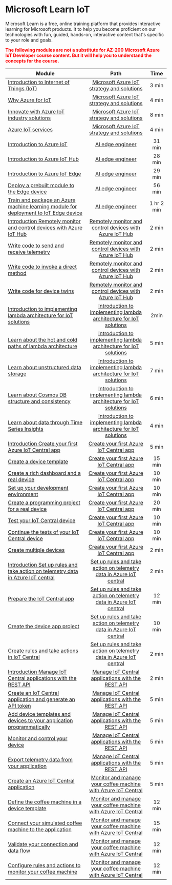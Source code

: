 # Microsoft Learn IoT

Microsoft Learn is a free, online training platform that provides interactive learning for Microsoft products. 
It to help you become proficient on our technologies with fun, guided, hands-on, interactive content that's specific to your role and goals.

<span style="color: red;">**The following modules are not a substitute for AZ-200 Microsoft Azure IoT Developer course content. But it will help you to understand the concepts for the course.**<span>

| Module | Path | Time | 
|---|:---:|:---:|
| [Introduction to Internet of Things (IoT)](https://docs.microsoft.com/en-us/learn/modules/azure-iot-strategy-and-solutions/1-introduction-to-iot) | [Microsoft Azure IoT strategy and solutions](https://docs.microsoft.com/en-us/learn/modules/azure-iot-strategy-and-solutions/)  | 3 min |
| [Why Azure for IoT](https://docs.microsoft.com/en-us/learn/modules/azure-iot-strategy-and-solutions/2-why-azure-for-iot) | [Microsoft Azure IoT strategy and solutions](https://docs.microsoft.com/en-us/learn/modules/azure-iot-strategy-and-solutions/) | 4 min |
| [Innovate with Azure IoT industry solutions](https://docs.microsoft.com/en-us/learn/modules/azure-iot-strategy-and-solutions/3-innovate-with-azure-iot-industry-solutions) | [Microsoft Azure IoT strategy and solutions](https://docs.microsoft.com/en-us/learn/modules/azure-iot-strategy-and-solutions/) | 8 min |
| [Azure IoT services](https://docs.microsoft.com/en-us/learn/modules/azure-iot-strategy-and-solutions/4-azure-iot-services) | [Microsoft Azure IoT strategy and solutions](https://docs.microsoft.com/en-us/learn/modules/azure-iot-strategy-and-solutions/) | 4 min |
| [Introduction to Azure IoT](https://docs.microsoft.com/en-us/learn/modules/introduction-iot/index) | [AI edge engineer](https://docs.microsoft.com/en-us/learn/paths/ai-edge-engineer/) | 31 min |
| [Introduction to Azure IoT Hub](https://docs.microsoft.com/en-us/learn/modules/introduction-to-iot-hub/index) | [AI edge engineer](https://docs.microsoft.com/en-us/learn/paths/ai-edge-engineer/) | 28 min |
| [Introduction to Azure IoT Edge](https://docs.microsoft.com/en-us/learn/modules/introduction-iot-edge/index) | [AI edge engineer](https://docs.microsoft.com/en-us/learn/paths/ai-edge-engineer/) | 29 min |
| [Deploy a prebuilt module to the Edge device](https://docs.microsoft.com/en-us/learn/modules/deploy-prebuilt-module-edge-device/index) | [AI edge engineer](https://docs.microsoft.com/en-us/learn/paths/ai-edge-engineer/) | 56 min |
| [Train and package an Azure machine learning module for deployment to IoT Edge device](https://docs.microsoft.com/en-us/learn/modules/train-package-module-iot-edge/index) | [AI edge engineer](https://docs.microsoft.com/en-us/learn/paths/ai-edge-engineer/) | 1 hr 2 min |
| [Introduction Remotely monitor and control devices with Azure IoT Hub](https://docs.microsoft.com/en-us/learn/modules/remotely-monitor-devices-with-azure-iot-hub/1-introduction) | [Remotely monitor and control devices with Azure IoT Hub](https://docs.microsoft.com/en-us/learn/modules/remotely-monitor-devices-with-azure-iot-hub/) | 2 min |
| [Write code to send and receive telemetry](https://docs.microsoft.com/en-us/learn/modules/remotely-monitor-devices-with-azure-iot-hub/3-write-code-device-telemetry) | [Remotely monitor and control devices with Azure IoT Hub](https://docs.microsoft.com/en-us/learn/modules/remotely-monitor-devices-with-azure-iot-hub/) | 2 min |
| [Write code to invoke a direct method](https://docs.microsoft.com/en-us/learn/modules/remotely-monitor-devices-with-azure-iot-hub/5-write-code-direct-methods) | [Remotely monitor and control devices with Azure IoT Hub](https://docs.microsoft.com/en-us/learn/modules/remotely-monitor-devices-with-azure-iot-hub/) | 2 min |
| [Write code for device twins](https://docs.microsoft.com/en-us/learn/modules/remotely-monitor-devices-with-azure-iot-hub/7-write-code-device-twins) | [Remotely monitor and control devices with Azure IoT Hub](https://docs.microsoft.com/en-us/learn/modules/remotely-monitor-devices-with-azure-iot-hub/) | 2 min |
| [Introduction to implementing lambda architecture for IoT solutions](https://docs.microsoft.com/en-us/learn/modules/introduction-lambda-architecture-iot-solutions/1-introduction) | [Introduction to implementing lambda architecture for IoT solutions](https://docs.microsoft.com/en-us/learn/modules/introduction-lambda-architecture-iot-solutions/) | 2min |
| [Learn about the hot and cold paths of lambda architecture](https://docs.microsoft.com/en-us/learn/modules/introduction-lambda-architecture-iot-solutions/2-learn-about-hot-cold-paths-lambda-architecture) | [Introduction to implementing lambda architecture for IoT solutions](https://docs.microsoft.com/en-us/learn/modules/introduction-lambda-architecture-iot-solutions/) | 5 min |
| [Learn about unstructured data storage](https://docs.microsoft.com/en-us/learn/modules/introduction-lambda-architecture-iot-solutions/3-learn-about-blob-storage) | [Introduction to implementing lambda architecture for IoT solutions](https://docs.microsoft.com/en-us/learn/modules/introduction-lambda-architecture-iot-solutions/) | 7 min |
| [Learn about Cosmos DB structure and consistency](https://docs.microsoft.com/en-us/learn/modules/introduction-lambda-architecture-iot-solutions/4-learn-about-cosmos-db-structure-consistency) | [Introduction to implementing lambda architecture for IoT solutions](https://docs.microsoft.com/en-us/learn/modules/introduction-lambda-architecture-iot-solutions/) | 6 min |
| [Learn about data through Time Series Insights](https://docs.microsoft.com/en-us/learn/modules/introduction-lambda-architecture-iot-solutions/5-learn-about-data-through-time-series-insights) | [Introduction to implementing lambda architecture for IoT solutions](https://docs.microsoft.com/en-us/learn/modules/introduction-lambda-architecture-iot-solutions/) | 4 min |
| [Introduction Create your first Azure IoT Central app](https://docs.microsoft.com/en-us/learn/modules/create-your-first-iot-central-app/1-introduction) | [Create your first Azure IoT Central app](https://docs.microsoft.com/en-us/learn/modules/create-your-first-iot-central-app/) | 5 min |
| [Create a device template](https://docs.microsoft.com/en-us/learn/modules/create-your-first-iot-central-app/2-create-device-template) | [Create your first Azure IoT Central app](https://docs.microsoft.com/en-us/learn/modules/create-your-first-iot-central-app/) | 15 min |
| [Create a rich dashboard and a real device](https://docs.microsoft.com/en-us/learn/modules/create-your-first-iot-central-app/3-monitor-simulated-device) | [Create your first Azure IoT Central app](https://docs.microsoft.com/en-us/learn/modules/create-your-first-iot-central-app/) | 10 min |
| [Set up your development environment](https://docs.microsoft.com/en-us/learn/modules/create-your-first-iot-central-app/4-set-up-your-development-environment) | [Create your first Azure IoT Central app](https://docs.microsoft.com/en-us/learn/modules/create-your-first-iot-central-app/) | 10 min |
| [Create a programming project for a real device](https://docs.microsoft.com/en-us/learn/modules/create-your-first-iot-central-app/5-create-real-device-nodejs) | [Create your first Azure IoT Central app](https://docs.microsoft.com/en-us/learn/modules/create-your-first-iot-central-app/) | 20 min |
| [Test your IoT Central device](https://docs.microsoft.com/en-us/learn/modules/create-your-first-iot-central-app/6-test-your-iot-device) | [Create your first Azure IoT Central app](https://docs.microsoft.com/en-us/learn/modules/create-your-first-iot-central-app/) | 10 min |
| [Continue the tests of your IoT Central device](https://docs.microsoft.com/en-us/learn/modules/create-your-first-iot-central-app/7-add-multiple-devices) | [Create your first Azure IoT Central app](https://docs.microsoft.com/en-us/learn/modules/create-your-first-iot-central-app/) | 10 min |
| [Create multiple devices](https://docs.microsoft.com/en-us/learn/modules/create-your-first-iot-central-app/8-create-device-set-dashboard) | [Create your first Azure IoT Central app](https://docs.microsoft.com/en-us/learn/modules/create-your-first-iot-central-app/) | 2 min |
| [Introduction Set up rules and take action on telemetry data in Azure IoT central](https://docs.microsoft.com/en-us/learn/modules/set-up-rules-take-actions-telemetry-data-azure-iot-central/1-introduction) | [Set up rules and take action on telemetry data in Azure IoT central](https://docs.microsoft.com/en-us/learn/modules/set-up-rules-take-actions-telemetry-data-azure-iot-central/) | 2 min |
| [Prepare the IoT Central app](https://docs.microsoft.com/en-us/learn/modules/set-up-rules-take-actions-telemetry-data-azure-iot-central/2-create-iot-central-apps-device-template) | [Set up rules and take action on telemetry data in Azure IoT central](https://docs.microsoft.com/en-us/learn/modules/set-up-rules-take-actions-telemetry-data-azure-iot-central/) | 12 min |
| [Create the device app project](https://docs.microsoft.com/en-us/learn/modules/set-up-rules-take-actions-telemetry-data-azure-iot-central/3-create-device-app-project) | [Set up rules and take action on telemetry data in Azure IoT central](https://docs.microsoft.com/en-us/learn/modules/set-up-rules-take-actions-telemetry-data-azure-iot-central/)| 10 min |
| [Create rules and take actions in IoT Central](https://docs.microsoft.com/en-us/learn/modules/set-up-rules-take-actions-telemetry-data-azure-iot-central/4-create-rules-take-actions-iot-central) | [Set up rules and take action on telemetry data in Azure IoT central](https://docs.microsoft.com/en-us/learn/modules/set-up-rules-take-actions-telemetry-data-azure-iot-central/) | 2 min |
| [Introduction Manage IoT Central applications with the REST API](https://docs.microsoft.com/en-us/learn/modules/manage-iot-central-apps-with-rest-api/1-introduction) | [Manage IoT Central applications with the REST API](https://docs.microsoft.com/en-us/learn/modules/manage-iot-central-apps-with-rest-api/) | 2 min |
| [Create an IoT Central application and generate an API token](https://docs.microsoft.com/en-us/learn/modules/manage-iot-central-apps-with-rest-api/2-authorize-api) | [Manage IoT Central applications with the REST API](https://docs.microsoft.com/en-us/learn/modules/manage-iot-central-apps-with-rest-api/) | 5 min |
| [Add device templates and devices to your application programmatically](https://docs.microsoft.com/en-us/learn/modules/manage-iot-central-apps-with-rest-api/4-manage-devices) | [Manage IoT Central applications with the REST API](https://docs.microsoft.com/en-us/learn/modules/manage-iot-central-apps-with-rest-api/) | 5 min |
| [Monitor and control your device](https://docs.microsoft.com/en-us/learn/modules/manage-iot-central-apps-with-rest-api/6-control-devices) | [Manage IoT Central applications with the REST API](https://docs.microsoft.com/en-us/learn/modules/manage-iot-central-apps-with-rest-api/) | 5 min |
| [Export telemetry data from your application](https://docs.microsoft.com/en-us/learn/modules/manage-iot-central-apps-with-rest-api/8-export-data) | [Manage IoT Central applications with the REST API](https://docs.microsoft.com/en-us/learn/modules/manage-iot-central-apps-with-rest-api/) | 5 min |
| [Create an Azure IoT Central application](https://docs.microsoft.com/en-us/learn/modules/monitor-and-manage-device-with-iot-central/1-create-azure-iot-central-application) | [Monitor and manage your coffee machine with Azure IoT Central](https://docs.microsoft.com/en-us/learn/modules/monitor-and-manage-device-with-iot-central/) | 5 min |
| [Define the coffee machine in a device template](https://docs.microsoft.com/en-us/learn/modules/monitor-and-manage-device-with-iot-central/2-define-coffee-machine-with-device-template) | [Monitor and manage your coffee machine with Azure IoT Central](https://docs.microsoft.com/en-us/learn/modules/monitor-and-manage-device-with-iot-central/) | 12 min |
| [Connect your simulated coffee machine to the application](https://docs.microsoft.com/en-us/learn/modules/monitor-and-manage-device-with-iot-central/3-connect-your-application-to-simulator) | [Monitor and manage your coffee machine with Azure IoT Central](https://docs.microsoft.com/en-us/learn/modules/monitor-and-manage-device-with-iot-central/) | 15 min |
| [Validate your connection and data flow](https://docs.microsoft.com/en-us/learn/modules/monitor-and-manage-device-with-iot-central/4-validate-your-connection) | [Monitor and manage your coffee machine with Azure IoT Central](https://docs.microsoft.com/en-us/learn/modules/monitor-and-manage-device-with-iot-central/) | 12 min |
| [Configure rules and actions to monitor your coffee machine](https://docs.microsoft.com/en-us/learn/modules/monitor-and-manage-device-with-iot-central/5-configure-rules-and-actions) | [Monitor and manage your coffee machine with Azure IoT Central](https://docs.microsoft.com/en-us/learn/modules/monitor-and-manage-device-with-iot-central/) | 12 min |



